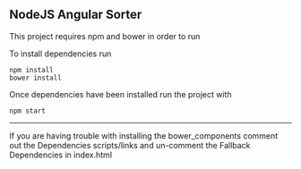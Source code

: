 ## NodeJS Angular Sorter ##
This project requires npm and bower in order to run 

To install dependencies run

    npm install
    bower install

Once dependencies have been installed run the project with

    npm start


----------


If you are having trouble with installing the bower_components comment out the Dependencies scripts/links and un-comment the Fallback Dependencies in index.html
